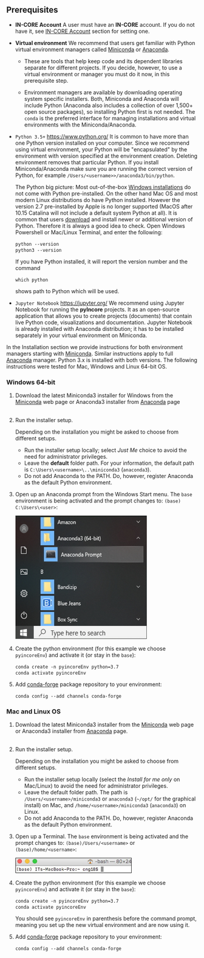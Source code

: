 ## Prerequisites

- **IN-CORE Account**
    A user must have an **IN-CORE** account. If you do not have it, see [IN-CORE Account](account) section for setting one.

- **Virtual environment**
    We recommend that users get familiar with Python virtual environment managers called [Miniconda](https://docs.conda.io/en/latest/miniconda.html) 
    or [Anaconda](https://www.anaconda.com/).

    * These are tools that help keep code and its dependent libraries separate for different projects. If you decide, however, to use 
    a virtual environment or manager you must do it now, in this prerequisite step.

    * Environment managers are available by downloading operating system specific installers. Both, Miniconda and Anaconda 
    will include Python (Anaconda also includes a collection of over 1,500+ open source packages), 
    so installing Python first is not needed. The `conda` is the preferred interface for managing installations 
    and virtual environments with the Miniconda/Anaconda.

- `Python 3.5+` <https://www.python.org/>
    It is common to have more than one Python version installed on your computer. Since we recommend using virtual environment, your
    Python will be "encapsulated" by the environment with version specified at the environment creation. Deleting environment removes 
    that particular Python. 
    If you install Miniconda/Anaconda make sure you are running the correct version of Python, for example `/Users/<username>>/anaconda3/bin/python`.
    
    The Python big picture: Most out-of-the-box [Windows installations](https://wiki.python.org/moin/BeginnersGuide/Download) do not come with Python pre-installed. On the other hand Mac OS and most 
    modern Linux distributions do have Python installed. However the version 2.7 pre-installed by Apple is no longer supported (MacOS after 10.15 Catalina
    will not include a default system Python at all). It is common that users [download](https://www.python.org/downloads) and install newer or additional version of Python. 
    Therefore it is always a good idea to check. Open Windows Powershell or Mac/Linux Terminal, and enter the following:
    ```
    python --version
    python3 --version
    ```
    If you have Python installed, it will report the version number and the command 
    ```
    which python
    ```
    shows path to Python which will be used.

- `Jupyter Notebook` <https://jupyter.org/>
    We recommend using Jupyter Notebook for running the **pyIncore** projects. It as an open-source application 
    that allows you to create projects (documents) that contain live Python code, visualizations and documentation. 
    Jupyter Notebook is already installed with Anaconda distribution; it has to be installed separately 
    in your virtual environment on Miniconda.

In the Installation section we provide instructions for both environment managers starting with [Miniconda](https://docs.conda.io/en/latest/miniconda.html). 
Similar instructions apply to full [Anaconda](https://docs.anaconda.com/anaconda/install/) manager. Python 3.x is installed with both versions. 
The following instructions were tested for Mac, Windows and Linux 64-bit OS.

### Windows 64-bit

1. Download the latest Miniconda3 installer for Windows from the [Miniconda](https://docs.conda.io/en/latest/miniconda.html) web page 
    or Anaconda3 installer from [Anaconda](https://www.anaconda.com/distribution/) page
    <br />
    <br />
2. Run the installer setup.

    Depending on the installation you might be asked to choose from different setups. 
    * Run the installer setup locally; select *Just Me* choice to avoid the need for administrator privileges. 
    * Leave the **default** folder path. For your information, the default path is `C:\Users\<username>\..\miniconda3` (`anaconda3`).
    * Do not add Anaconda to the PATH. Do, however, register Anaconda as the default Python environment.

3. Open up an Anaconda prompt from the Windows Start menu. The `base` environment is being activated and the prompt changes to: `(base) C:\Users\<user>`:

    ![Windows Menu.](images/win_prompt1.jpg)


4. Create the python environment (for this example we choose `pyincoreEnv`) and activate it (or stay in the `base`):
    ```
    conda create -n pyincoreEnv python=3.7
    conda activate pyincoreEnv
    ```

5. Add [conda-forge](https://conda-forge.org/) package repository to your environment:
    ```
    conda config --add channels conda-forge
    ```

### Mac and Linux OS

1. Download the latest Miniconda3 installer from the [Miniconda](https://docs.conda.io/en/latest/miniconda.html) web page 
    or Anaconda3 installer from [Anaconda](https://www.anaconda.com/distribution/) page.
    <br />
    <br />
2. Run the installer setup.

    Depending on the installation you might be asked to choose from different setups. 
    * Run the installer setup locally (select the *Install for me only* on Mac/Linux) to avoid the need for administrator privileges.
    * Leave the default folder path. The path is `/Users/<username>/miniconda3` or `anaconda3` (`~/opt/` for the graphical install) on Mac, 
    and `/home/<username>/miniconda3` (`anaconda3`) on Linux.
    * Do not add Anaconda to the PATH. Do, however, register Anaconda as the default Python environment.

3. Open up a Terminal. The `base` environment is being activated and the prompt changes to: `(base)/Users/<username>` or `(base)/home/<username>`:

    ![Environment prompt.](images/tutorials/tut1_7_env_prompt.jpg "Environment prompt")
    
4. Create the python environment (for this example we choose `pyincoreEnv`) and activate it (or stay in the `base`):
    ```
    conda create -n pyincoreEnv python=3.7
    conda activate pyincoreEnv
    ```
    You should see `pyincoreEnv` in parenthesis before the command prompt, meaning you set up the new virtual environment and are now using it.

5. Add [conda-forge](https://conda-forge.org/) package repository to your environment:
    ```
    conda config --add channels conda-forge
    ```
 